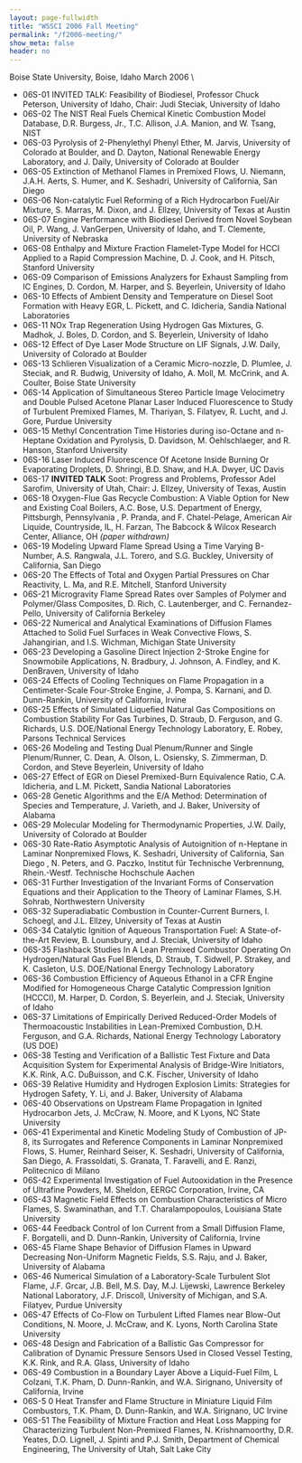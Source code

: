 ```yaml
---
layout: page-fullwidth
title: "WSSCI 2006 Fall Meeting"
permalink: "/f2006-meeting/"
show_meta: false
header: no
---
```


Boise State University, Boise, Idaho
March 2006 \\

* 06S-01 INVITED TALK: Feasibility of Biodiesel, Professor Chuck Peterson, University of Idaho, Chair: Judi Steciak, University of Idaho
* 06S-02 The NIST Real Fuels Chemical Kinetic Combustion Model Database, D.R. Burgess, Jr., T.C. Allison, J.A. Manion, and W. Tsang, NIST
* 06S-03 Pyrolysis of 2-Phenylethyl Phenyl Ether, M. Jarvis, University of Colorado at Boulder, and D. Dayton, National Renewable Energy Laboratory, and J. Daily, University of Colorado at Boulder
* 06S-05 Extinction of Methanol Flames in Premixed Flows, U. Niemann, J.A.H. Aerts, S. Humer, and K. Seshadri, University of California, San Diego
* 06S-06 Non-catalytic Fuel Reforming of a Rich Hydrocarbon Fuel/Air Mixture, S. Marras, M. Dixon, and J. Ellzey, University of Texas at Austin
* 06S-07 Engine Performance with Biodiesel Derived from Novel Soybean Oil, P. Wang, J. VanGerpen, University of Idaho, and T. Clemente, University of Nebraska
* 06S-08 Enthalpy and Mixture Fraction Flamelet-Type Model for HCCI Applied to a Rapid Compression Machine, D. J. Cook, and H. Pitsch, Stanford University
* 06S-09 Comparison of Emissions Analyzers for Exhaust Sampling from IC Engines, D. Cordon, M. Harper, and S. Beyerlein, University of Idaho
* 06S-10 Effects of Ambient Density and Temperature on Diesel Soot Formation with Heavy EGR, L. Pickett, and C. Idicheria, Sandia National Laboratories
* 06S-11 NOx Trap Regeneration Using Hydrogen Gas Mixtures, G. Madhok, J. Boles, D. Cordon, and S. Beyerlein, University of Idaho
* 06S-12 Effect of Dye Laser Mode Structure on LIF Signals, J.W. Daily, University of Colorado at Boulder
* 06S-13 Schlieren Visualization of a Ceramic Micro-nozzle, D. Plumlee, J. Steciak, and R. Budwig, University of Idaho, A. Moll, M. McCrink, and A. Coulter, Boise State University
* 06S-14 Application of Simultaneous Stereo Particle Image Velocimetry and Double Pulsed Acetone Planar Laser Induced Fluorescence to Study of Turbulent Premixed Flames, M. Thariyan, S. Filatyev, R. Lucht, and J. Gore, Purdue University
* 06S-15 Methyl Concentration Time Histories during iso-Octane and n-Heptane Oxidation and Pyrolysis, D. Davidson, M. Oehlschlaeger, and R. Hanson, Stanford University
* 06S-16 Laser Induced Fluorescence Of Acetone Inside Burning Or Evaporating Droplets, D. Shringi, B.D. Shaw, and H.A. Dwyer, UC Davis
* 06S-17 **INVITED TALK**
Soot: Progress and Problems, Professor Adel Sarofim, University of Utah, Chair: J. Ellzey, University of Texas, Austin
* 06S-18 Oxygen-Flue Gas Recycle Combustion: A Viable Option for New and Existing Coal Boilers, A.C. Bose, U.S. Department of Energy, Pittsburgh, Pennsylvania , P. Pranda, and F. Chatel-Pelage, American Air Liquide, Countryside, IL, H. Farzan, The Babcock & Wilcox Research Center, Alliance, OH *(paper withdrawn)*
* 06S-19 Modeling Upward Flame Spread Using a Time Varying B-Number, A.S. Rangwala, J.L. Torero, and S.G. Buckley, University of California, San Diego
* 06S-20 The Effects of Total and Oxygen Partial Pressures on Char Reactivity, L. Ma, and R.E. Mitchell, Stanford University
* 06S-21 Microgravity Flame Spread Rates over Samples of Polymer and Polymer/Glass Composites, D. Rich, C. Lautenberger, and C. Fernandez-Pello, University of California Berkeley
* 06S-22 Numerical and Analytical Examinations of Diffusion Flames Attached to Solid Fuel Surfaces in Weak Convective Flows, S. Jahangirian, and I.S. Wichman, Michigan State University
* 06S-23 Developing a Gasoline Direct Injection 2-Stroke Engine for Snowmobile Applications, N. Bradbury, J. Johnson, A. Findley, and K. DenBraven, University of Idaho
* 06S-24 Effects of Cooling Techniques on Flame Propagation in a Centimeter-Scale Four-Stroke Engine, J. Pompa, S. Karnani, and D. Dunn-Rankin, University of California, Irvine
* 06S-25 Effects of Simulated Liquefied Natural Gas Compositions on Combustion Stability For Gas Turbines, D. Straub, D. Ferguson, and G. Richards, U.S. DOE/National Energy Technology Laboratory, E. Robey, Parsons Technical Services
* 06S-26 Modeling and Testing Dual Plenum/Runner and Single Plenum/Runner, C. Dean, A. Olson, L. Osiensky, S. Zimmerman, D. Cordon, and Steve Beyerlein, University of Idaho
* 06S-27 Effect of EGR on Diesel Premixed-Burn Equivalence Ratio, C.A. Idicheria, and L.M. Pickett, Sandia National Laboratories
* 06S-28 Genetic Algorithms and the E/A Method: Determination of Species and Temperature, J. Varieth, and J. Baker, University of Alabama
* 06S-29 Molecular Modeling for Thermodynamic Properties, J.W. Daily, University of Colorado at Boulder
* 06S-30 Rate-Ratio Asymptotic Analysis of Autoignition of n-Heptane in Laminar Nonpremixed Flows, K. Seshadri, University of California, San Diego , N. Peters, and G. Paczko, Institut für Technische Verbrennung, Rhein.-Westf. Technische Hochschule Aachen
* 06S-31 Further Investigation of the Invariant Forms of Conservation Equations and their Application to the Theory of Laminar Flames, S.H. Sohrab, Northwestern University
* 06S-32 Superadiabatic Combustion in Counter-Current Burners, I. Schoegl, and J.L. Ellzey, University of Texas at Austin
* 06S-34 Catalytic Ignition of Aqueous Transportation Fuel: A State-of-the-Art Review, B. Lounsbury, and J. Steciak, University of Idaho
* 06S-35 Flashback Studies In A Lean Premixed Combustor Operating On Hydrogen/Natural Gas Fuel Blends, D. Straub, T. Sidwell, P. Strakey, and K. Casleton, U.S. DOE/National Energy Technology Laboratory
* 06S-36 Combustion Efficiency of Aqueous Ethanol in a CFR Engine Modified for Homogeneous Charge Catalytic Compression Ignition (HCCCI), M. Harper, D. Cordon, S. Beyerlein, and J. Steciak, University of Idaho
* 06S-37 Limitations of Empirically Derived Reduced-Order Models of Thermoacoustic Instabilities in Lean-Premixed Combustion, D.H. Ferguson, and G.A. Richards, National Energy Technology Laboratory (US DOE)
* 06S-38 Testing and Verification of a Ballistic Test Fixture and Data Acquisition System for Experimental Analysis of Bridge-Wire Initiators, K.K. Rink, A.C. DuBuisson, and C.K. Fischer, University of Idaho
* 06S-39 Relative Humidity and Hydrogen Explosion Limits: Strategies for Hydrogen Safety, Y. Li, and J. Baker, University of Alabama
* 06S-40 Observations on Upstream Flame Propagation in Ignited Hydrocarbon Jets, J. McCraw, N. Moore, and K Lyons, NC State University
* 06S-41 Experimental and Kinetic Modeling Study of Combustion of JP-8, its Surrogates and Reference Components in Laminar Nonpremixed Flows, S. Humer, Reinhard Seiser, K. Seshadri, University of California, San Diego, A. Frassoldati, S. Granata, T. Faravelli, and E. Ranzi, Politecnico di Milano
* 06S-42 Experimental Investigation of Fuel Autooxidation in the Presence of Ultrafine Powders, M. Sheldon, EERGC Corporation, Irvine, CA
* 06S-43 Magnetic Field Effects on Combustion Characteristics of Micro Flames, S. Swaminathan, and T.T. Charalampopoulos, Louisiana State University
* 06S-44 Feedback Control of Ion Current from a Small Diffusion Flame, F. Borgatelli, and D. Dunn-Rankin, University of California, Irvine
* 06S-45 Flame Shape Behavior of Diffusion Flames in Upward Decreasing Non-Uniform Magnetic Fields, S.S. Raju, and J. Baker, University of Alabama
* 06S-46 Numerical Simulation of a Laboratory-Scale Turbulent Slot Flame, J.F. Grcar, J.B. Bell, M.S. Day, M.J. Lijewski, Lawrence Berkeley National Laboratory, J.F. Driscoll, University of Michigan, and S.A. Filatyev, Purdue University
* 06S-47 Effects of Co-Flow on Turbulent Lifted Flames near Blow-Out Conditions, N. Moore, J. McCraw, and K. Lyons, North Carolina State University
* 06S-48 Design and Fabrication of a Ballistic Gas Compressor for Calibration of Dynamic Pressure Sensors Used in Closed Vessel Testing, K.K. Rink, and R.A. Glass, University of Idaho
* 06S-49 Combustion in a Boundary Layer Above a Liquid-Fuel Film, L Colzani, T.K. Pham, D. Dunn-Rankin, and W.A. Sirignano, University of California, Irvine
* 06S-5 0 Heat Transfer and Flame Structure in Miniature Liquid Film Combustors, T.K. Pham, D. Dunn-Rankin, and W.A. Sirignano, UC Irvine
* 06S-51 The Feasibility of Mixture Fraction and Heat Loss Mapping for Characterizing Turbulent Non-Premixed Flames, N. Krishnamoorthy, D.R. Yeates, D.O. Lignell, J. Spinti and P.J. Smith, Department of Chemical Engineering, The University of Utah, Salt Lake City
